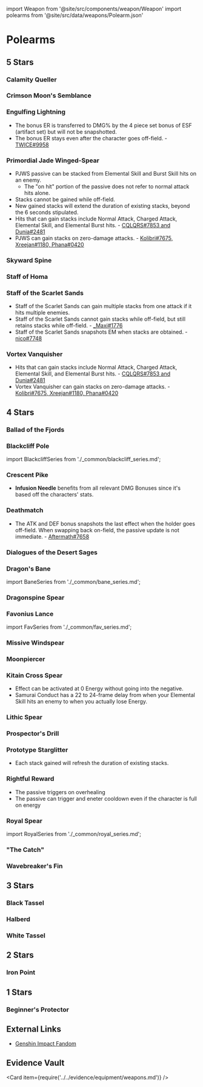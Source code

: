 import Weapon from '@site/src/components/weapon/Weapon'
import polearms from '@site/src/data/weapons/Polearm.json'

# Polearms

## 5 Stars

### Calamity Queller

<Weapon weapon="Calamity Queller" weapons={polearms} />

### Crimson Moon's Semblance

<Weapon weapon="Crimson Moon's Semblance" weapons={polearms} />

### Engulfing Lightning

<Weapon weapon="Engulfing Lightning" weapons={polearms}>

* The bonus ER is transferred to DMG% by the 4 piece set bonus of ESF (artifact set) but will not be snapshotted.
* The bonus ER stays even after the character goes off-field. - [TWICE\#9958](../../evidence/equipment/weapons.md#engulfing-lightning-er-buff-and-off-field-interaction)

</Weapon>

### Primordial Jade Winged-Spear

<Weapon weapon="Primordial Jade Winged-Spear" weapons={polearms}>

* PJWS passive can be stacked from Elemental Skill and Burst Skill hits on an enemy.
  * The "on hit" portion of the passive does not refer to normal attack hits alone.
* Stacks cannot be gained while off-field.
* New gained stacks will extend the duration of existing stacks, beyond the 6 seconds stipulated.
* Hits that can gain stacks include Normal Attack, Charged Attack, Elemental Skill, and Elemental Burst hits. - [CQLQRS\#7853 and Dunia\#2481](../../evidence/equipment/weapons.md#weapon-stacks-on-hit)
* PJWS can gain stacks on zero-damage attacks. - [Kolibri\#7675, Xreejan\#1180, Phana\#0420](../../evidence/equipment/weapons.md#weapon-stacks-and-zero-damage-attacks)

</Weapon>

### Skyward Spine

<Weapon weapon="Skyward Spine" weapons={polearms} />

### Staff of Homa

<Weapon weapon="Staff of Homa" weapons={polearms} />

### Staff of the Scarlet Sands

<Weapon weapon="Staff of the Scarlet Sands" weapons={polearms}>

* Staff of the Scarlet Sands can gain multiple stacks from one attack if it hits multiple enemies.
* Staff of the Scarlet Sands cannot gain stacks while off-field, but still retains stacks while off-field. - [\_Maxi#1776](../../evidence/equipment/weapons.md#staff-of-the-scarlet-sands)
* Staff of the Scarlet Sands snapshots EM when stacks are obtained. - [nico\#7748](../../evidence/equipment/weapons.md#staff-of-the-scarlet-sands-stacks-snapshot)

</Weapon>

### Vortex Vanquisher

<Weapon weapon="Vortex Vanquisher" weapons={polearms}>

* Hits that can gain stacks include Normal Attack, Charged Attack, Elemental Skill, and Elemental Burst hits. - [CQLQRS#7853 and Dunia#2481](../../evidence/equipment/weapons.md#weapon-stacks-on-hit)
* Vortex Vanquisher can gain stacks on zero-damage attacks. - [Kolibri\#7675, Xreejan\#1180, Phana\#0420](../../evidence/equipment/weapons.md#weapon-stacks-and-zero-damage-attacks)

</Weapon>

## 4 Stars

### Ballad of the Fjords

<Weapon weapon="Ballad of the Fjords" weapons={polearms} />

### Blackcliff Pole

<Weapon weapon="Blackcliff Pole" weapons={polearms}>

import BlackcliffSeries from './\_common/blackcliff_series.md';

<BlackcliffSeries/>

</Weapon>

### Crescent Pike

<Weapon weapon="Crescent Pike" weapons={polearms}>

* **Infusion Needle** benefits from all relevant DMG Bonuses since it's based off the characters' stats.

</Weapon>

### Deathmatch

<Weapon weapon="Deathmatch" weapons={polearms}>

* The ATK and DEF bonus snapshots the last effect when the holder goes off-field. When swapping back on-field, the passive update is not immediate. - [Aftermath\#7658](../../evidence/equipment/weapons.md#deathmatch-passive-snapshot)

</Weapon>

### Dialogues of the Desert Sages

<Weapon weapon="Dialogues of the Desert Sages" weapons={polearms} />

### Dragon's Bane

<Weapon weapon="Dragon's Bane" weapons={polearms}>

import BaneSeries from './\_common/bane_series.md';

<BaneSeries/>

</Weapon>

### Dragonspine Spear

<Weapon weapon="Dragonspine Spear" weapons={polearms} />

### Favonius Lance

<Weapon weapon="Favonius Lance" weapons={polearms}>

import FavSeries from './\_common/fav_series.md';

<FavSeries/>

</Weapon>

### Missive Windspear

<Weapon weapon="Missive Windspear" weapons={polearms} />

### Moonpiercer

<Weapon weapon="Moonpiercer" weapons={polearms} />

### Kitain Cross Spear

<Weapon weapon="Kitain Cross Spear" weapons={polearms}>

* Effect can be activated at 0 Energy without going into the negative.
* Samurai Conduct has a 22 to 24-frame delay from when your Elemental Skill hits an enemy to when you actually lose Energy.

</Weapon>

### Lithic Spear

<Weapon weapon="Lithic Spear" weapons={polearms} />

### Prospector's Drill

<Weapon weapon="Prospector's Drill" weapons={polearms} />

### Prototype Starglitter

<Weapon weapon="Prototype Starglitter" weapons={polearms}>

* Each stack gained will refresh the duration of existing stacks.

</Weapon>

### Rightful Reward

<Weapon weapon="Rightful Reward" weapons={polearms}>

* The passive triggers on overhealing
* The passive can trigger and eneter cooldown even if the character is full on energy

</Weapon>

### Royal Spear

<Weapon weapon="Royal Spear" weapons={polearms}>

import RoyalSeries from './\_common/royal_series.md';

<RoyalSeries/>

</Weapon>

### "The Catch"

<Weapon weapon='"The Catch"' weapons={polearms} />

### Wavebreaker's Fin

<Weapon weapon="Wavebreaker's Fin" weapons={polearms} />

## 3 Stars

### Black Tassel

<Weapon weapon="Black Tassel" weapons={polearms} />

### Halberd

<Weapon weapon="Halberd" weapons={polearms} />

### White Tassel

<Weapon weapon="White Tassel" weapons={polearms} />

## 2 Stars

### Iron Point

<Weapon weapon="Iron Point" weapons={polearms} />

## 1 Stars

### Beginner's Protector

<Weapon weapon="Beginner's Protector" weapons={polearms} />

## External Links

* [Genshin Impact Fandom](https://genshin-impact.fandom.com/wiki/Polearms)

## Evidence Vault

<Card item={require('../../evidence/equipment/weapons.md')} />
